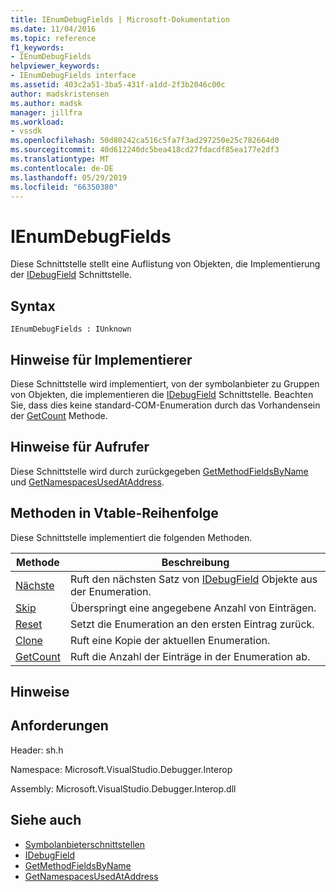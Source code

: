 ```yaml
---
title: IEnumDebugFields | Microsoft-Dokumentation
ms.date: 11/04/2016
ms.topic: reference
f1_keywords:
- IEnumDebugFields
helpviewer_keywords:
- IEnumDebugFields interface
ms.assetid: 403c2a51-3ba5-431f-a1dd-2f3b2046c00c
author: madskristensen
ms.author: madsk
manager: jillfra
ms.workload:
- vssdk
ms.openlocfilehash: 50d80242ca516c5fa7f3ad297250e25c782664d0
ms.sourcegitcommit: 40d612240dc5bea418cd27fdacdf85ea177e2df3
ms.translationtype: MT
ms.contentlocale: de-DE
ms.lasthandoff: 05/29/2019
ms.locfileid: "66350380"
---
```

# <a name="ienumdebugfields"></a>IEnumDebugFields
Diese Schnittstelle stellt eine Auflistung von Objekten, die Implementierung der [IDebugField](../../../extensibility/debugger/reference/idebugfield.md) Schnittstelle.

## <a name="syntax"></a>Syntax

```
IEnumDebugFields : IUnknown
```

## <a name="notes-for-implementers"></a>Hinweise für Implementierer
 Diese Schnittstelle wird implementiert, von der symbolanbieter zu Gruppen von Objekten, die implementieren die [IDebugField](../../../extensibility/debugger/reference/idebugfield.md) Schnittstelle. Beachten Sie, dass dies keine standard-COM-Enumeration durch das Vorhandensein der [GetCount](../../../extensibility/debugger/reference/ienumdebugfields-getcount.md) Methode.

## <a name="notes-for-callers"></a>Hinweise für Aufrufer
 Diese Schnittstelle wird durch zurückgegeben [GetMethodFieldsByName](../../../extensibility/debugger/reference/idebugsymbolprovider-getmethodfieldsbyname.md) und [GetNamespacesUsedAtAddress](../../../extensibility/debugger/reference/idebugsymbolprovider-getnamespacesusedataddress.md).

## <a name="methods-in-vtable-order"></a>Methoden in Vtable-Reihenfolge
 Diese Schnittstelle implementiert die folgenden Methoden.

|Methode|Beschreibung|
|------------|-----------------|
|[Nächste](../../../extensibility/debugger/reference/ienumdebugfields-next.md)|Ruft den nächsten Satz von [IDebugField](../../../extensibility/debugger/reference/idebugfield.md) Objekte aus der Enumeration.|
|[Skip](../../../extensibility/debugger/reference/ienumdebugfields-skip.md)|Überspringt eine angegebene Anzahl von Einträgen.|
|[Reset](../../../extensibility/debugger/reference/ienumdebugfields-reset.md)|Setzt die Enumeration an den ersten Eintrag zurück.|
|[Clone](../../../extensibility/debugger/reference/ienumdebugfields-clone.md)|Ruft eine Kopie der aktuellen Enumeration.|
|[GetCount](../../../extensibility/debugger/reference/ienumdebugfields-getcount.md)|Ruft die Anzahl der Einträge in der Enumeration ab.|

## <a name="remarks"></a>Hinweise

## <a name="requirements"></a>Anforderungen
 Header: sh.h

 Namespace: Microsoft.VisualStudio.Debugger.Interop

 Assembly: Microsoft.VisualStudio.Debugger.Interop.dll

## <a name="see-also"></a>Siehe auch
- [Symbolanbieterschnittstellen](../../../extensibility/debugger/reference/symbol-provider-interfaces.md)
- [IDebugField](../../../extensibility/debugger/reference/idebugfield.md)
- [GetMethodFieldsByName](../../../extensibility/debugger/reference/idebugsymbolprovider-getmethodfieldsbyname.md)
- [GetNamespacesUsedAtAddress](../../../extensibility/debugger/reference/idebugsymbolprovider-getnamespacesusedataddress.md)